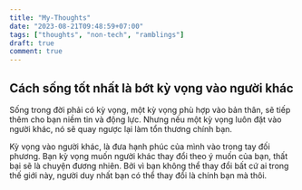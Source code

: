 ```yaml
---
title: "My-Thoughts"
date: "2023-08-21T09:48:59+07:00"
tags: ["thoughts", "non-tech", "ramblings"]
draft: true
comment: true
---
```


## Cách sống tốt nhất là bớt kỳ vọng vào người khác

Sống trong đời phải có kỳ vọng, một kỳ vọng phù hợp vào bản thân, sẽ tiếp thêm cho bạn niềm tin và động lực. Nhưng nếu một kỳ vọng luôn đặt vào người khác, nó sẽ quay ngược lại làm tổn thương chính bạn.

Kỳ vọng vào người khác, là đưa hạnh phúc của mình vào trong tay đối phương. Bạn kỳ vọng muốn người khác thay đổi theo ý muốn của bạn, thất bại sẽ là chuyện đương nhiên. Bởi vì bạn không thể thay đổi bất cứ ai trong thế giới này, người duy nhất bạn có thể thay đổi là chính bạn mà thôi.
